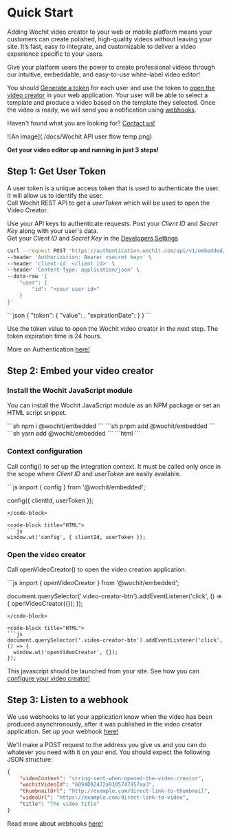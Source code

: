 # Quick Start
Adding Wochit video creator to your web or mobile platform means your customers can create polished, high-quality videos without leaving your site. It’s fast, easy to integrate, and customizable to deliver a video experience specific to your users.  

Give your platform users the power to create professional videos through our intuitive, embeddable, and easy-to-use white-label video editor!


You should [Generate a token](/authentication.html#user-authentication) for each user and use the token to [open the video creator](/embed.html#embed-wochit-video-creator) in your web application. Your user will be able to select a template and produce a video based on the template they selected. Once the video is ready, we will send you a notification using [webhooks](webhook.html#webhook).

Haven't found what you are looking for? [Contact us!](https://admin.wochit.com/contact-us)   

![An image](./docs/Wochit API user flow temp.png)     

**Get your video editor up and running in just 3 steps!**

## Step 1: Get User Token

A user token is a unique access token that is used to authenticate the user. It will allow us to identify the user.  
Call Wochit REST API to get a *userToken* which will be used to open the Video Creator. 

Use your API keys to authenticate requests. 
Post your *Client ID* and *Secret Key* along with your user's data.   
Get your *Client ID* and *Secret Key* in the [Developers Settings](https://admin.wochit.com/developers)   

<code-group>
<code-block title="cURL" active>

```bash
curl --request POST 'https://authentication.wochit.com/api/v1/embedded/users/tokens' \
--header 'Authorization: Bearer <secret key>' \
--header 'client-id: <client id>' \
--header 'Content-Type: application/json' \
--data-raw '{
    "user": {
        "id": "<your user id>"
    }
}'
```
</code-block>

</code-group>


<code-group>
<code-block title="Authenticated Response - 200" active>
```json
{
  "token": {
    "value": <token-value>,
    "expirationDate": <token-expiration-date>
  }
}
```
</code-block>

</code-group>


Use the token value to open the Wochit video creator in the next step. The token expiration time is 24 hours. 

More on Authentication [here!](/authentication.html#user-authentication)



## Step 2: Embed your video creator


### Install the Wochit JavaScript module

You can install the Wochit JavaScript module as an NPM package or set an HTML script snippet.


<code-group>

<code-block title="NPM" active>
```sh
npm i @wochit/embedded
```
</code-block>

<code-block title="PNPM">
```sh
pnpm add @wochit/embedded
```
</code-block>

<code-block title="YARN">
```sh
yarn add @wochit/embedded
```
</code-block>

<code-block title="HTML">
```html
<script type="application/javascript">
(function (window, document, tag, url, name, a, m) {
    window['__wochit_object_name__'] = name;
    window[name] =
      window[name] ||
      function () {
        (window[name].q = window[name].q || []).push(arguments);
};
    (a = document.createElement(tag)), (m = document.getElementsByTagName(tag)[0]);
    a.async = 1;
    a.src = url;
    m.parentNode.insertBefore(a, m);
  })(window, document, 'script', 'https://embedded.wochit.com/latest.min.js', ‘wochit’);
</script>
```
</code-block>

</code-group>





### Context configuration

Call config() to set up the integration context. It must be called only once in the scope where *Client ID* and *userToken* are easily available. 

<code-group>

<code-block title="Module" active>
```js
import { config } from '@wochit/embedded';

config({ clientId, userToken });
```
</code-block>

<code-block title="HTML">
```js
window.wt('config', { clientId, userToken });
```
</code-block>

</code-group>





### Open the video creator

Call openVideoCreator() to open the video creation application.


<code-group>
<code-block title="Module" active>
```js
import { openVideoCreator } from '@wochit/embedded';

document.querySelector('.video-creator-btn').addEventListener('click', () => {
  openVideoCreator({}); 
});
```
</code-block>

<code-block title="HTML">
```js
document.querySelector('.video-creator-btn').addEventListener('click', () => {
  window.wt('openVideoCreator', {});
});
```
</code-block>

</code-group>

This javascript should be launched from your site. See how you can [configure your video creator!](/embed.html#open-the-video-creator)




## Step 3: Listen to a webhook

We use webhooks to let your application know when the video has been produced asynchronously, after it was published in the video creator application.
Set up your webhook [here!](https://admin.wochit.com/settings)

We'll make a POST request to the address you give us and you can do whatever you need with it on your end.
You should expect the following JSON structure:


```json
{
    "videoContext": "string-sent-when-opened-the-video-creator",
    "wochitVideoId": "6094092472a9105747957aa3",
    "thumbnailUrl": "http://example.com/direct-link-to-thumbnail",    
    "videoUrl": "https://example.com/direct-link-to-video", 
    "title": "The video title" 
}
```

Read more about webhooks [here!](/webhook.html)

